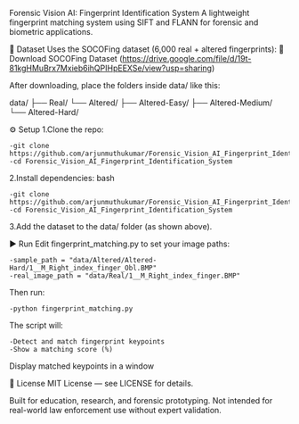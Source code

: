 Forensic Vision AI: Fingerprint Identification System
A lightweight fingerprint matching system using SIFT and FLANN for forensic and biometric applications.

📁 Dataset
Uses the SOCOFing dataset (6,000 real + altered fingerprints):
🔗 Download SOCOFing Dataset (https://drive.google.com/file/d/19t-81kgHMuBrx7Mxieb6ihQPIHpEEXSe/view?usp=sharing)

After downloading, place the folders inside data/ like this:

data/
├── Real/
└── Altered/
    ├── Altered-Easy/
    ├── Altered-Medium/
    └── Altered-Hard/

⚙️ Setup
1.Clone the repo:

    -git clone https://github.com/arjunmuthukumar/Forensic_Vision_AI_Fingerprint_Identification_System.git
    -cd Forensic_Vision_AI_Fingerprint_Identification_System
2.Install dependencies:
bash

    -git clone https://github.com/arjunmuthukumar/Forensic_Vision_AI_Fingerprint_Identification_System.git
    -cd Forensic_Vision_AI_Fingerprint_Identification_System

3.Add the dataset to the data/ folder (as shown above).


▶️ Run
Edit fingerprint_matching.py to set your image paths:

    -sample_path = "data/Altered/Altered-Hard/1__M_Right_index_finger_Obl.BMP"
    -real_image_path = "data/Real/1__M_Right_index_finger.BMP"


Then run:

    -python fingerprint_matching.py


The script will:

    -Detect and match fingerprint keypoints
    -Show a matching score (%)
Display matched keypoints in a window

📜 License
MIT License — see LICENSE for details.

Built for education, research, and forensic prototyping.
Not intended for real-world law enforcement use without expert validation. 
